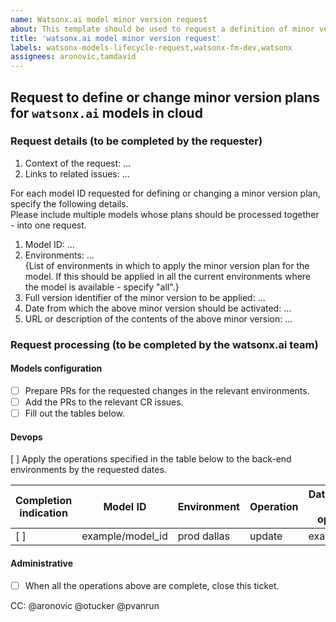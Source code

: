 ```yaml
---
name: Watsonx.ai model minor version request
about: This template should be used to request a definition of minor version plans for `watsonx.ai` models, or to request a change in such plans
title: 'watsonx.ai model minor version request'
labels: watsonx-models-lifecycle-request,watsonx-fm-dev,watsonx
assignees: aronovic,tamdavid
---
```


## Request to define or change minor version plans for `watsonx.ai` models in cloud

### Request details (to be completed by the requester)

1. Context of the request: ...
1. Links to related issues: ...

For each model ID requested for defining or changing a minor version plan, specify the following details.  
Please include multiple models whose plans should be processed together - into one request.  

1. Model ID: ...
1. Environments: ...  
   {List of environments in which to apply the minor version plan for the model. If this should be applied in all the current environments where the model is available - specify "all".}
1. Full version identifier of the minor version to be applied: ...
1. Date from which the above minor version should be activated: ...
1. URL or description of the contents of the above minor version: ...

### Request processing (to be completed by the watsonx.ai team)

#### Models configuration

- [ ] Prepare PRs for the requested changes in the relevant environments.
- [ ] Add the PRs to the relevant CR issues.
- [ ] Fill out the tables below.

#### Devops

[ ] Apply the operations specified in the table below to the back-end environments by the requested dates.

Completion indication|Model ID|Environment|Operation|Date to apply the operation
--|--|--|--|--
[ ]|example/model_id|prod dallas|update|example_date

#### Administrative

- [ ] When all the operations above are complete, close this ticket.  

CC: @aronovic @otucker @pvanrun
